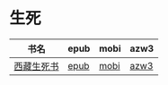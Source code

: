 # 生死

| 书名 | epub | mobi | azw3 |
| --- | --- | --- | --- |
| [西藏生死书](http://ct.dalanmei.com/f/31084289-571787151-43a292) | [epub](http://ct.dalanmei.com/f/31084289-571787151-43a292) | [mobi](http://ct.dalanmei.com/f/31084289-571453500-870709) | [azw3](http://ct.dalanmei.com/f/31084289-571886557-5563c7) |
